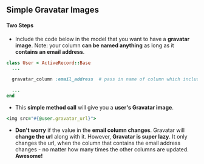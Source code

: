 ## Simple Gravatar Images

#### Two Steps

- Include the code below in the model that you want to have a **gravatar image**. Note: your column **can be named anything** as long as it **contains an email address**.

```ruby
class User < ActiveRecord::Base
  ...

  gravatar_column :email_address  # pass in name of column which includes email address

  ...
end
```

- This **simple method call** will give you a **user's Gravatar image**.

```ruby
<img src="#{@user.gravatar_url}">
```

- **Don't worry** if the value in the **email column changes**. Gravatar will **change the url** along with it. However, **Gravatar is super lazy**. It only changes the url, when the column that contains the email address changes - no matter how many times the other columns are updated. **Awesome!**